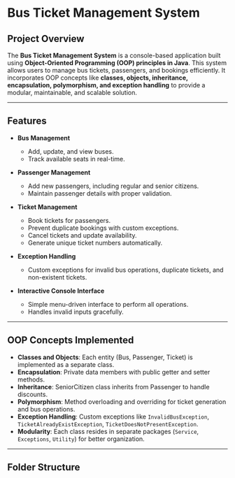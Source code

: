 # Bus Ticket Management System

## Project Overview
The **Bus Ticket Management System** is a console-based application built using **Object-Oriented Programming (OOP) principles in Java**. This system allows users to manage bus tickets, passengers, and bookings efficiently. It incorporates OOP concepts like **classes, objects, inheritance, encapsulation, polymorphism, and exception handling** to provide a modular, maintainable, and scalable solution.

---

## Features
- **Bus Management**
  - Add, update, and view buses.
  - Track available seats in real-time.

- **Passenger Management**
  - Add new passengers, including regular and senior citizens.
  - Maintain passenger details with proper validation.

- **Ticket Management**
  - Book tickets for passengers.
  - Prevent duplicate bookings with custom exceptions.
  - Cancel tickets and update availability.
  - Generate unique ticket numbers automatically.

- **Exception Handling**
  - Custom exceptions for invalid bus operations, duplicate tickets, and non-existent tickets.

- **Interactive Console Interface**
  - Simple menu-driven interface to perform all operations.
  - Handles invalid inputs gracefully.

---

## OOP Concepts Implemented
- **Classes and Objects**: Each entity (Bus, Passenger, Ticket) is implemented as a separate class.  
- **Encapsulation**: Private data members with public getter and setter methods.  
- **Inheritance**: SeniorCitizen class inherits from Passenger to handle discounts.  
- **Polymorphism**: Method overloading and overriding for ticket generation and bus operations.  
- **Exception Handling**: Custom exceptions like `InvalidBusException`, `TicketAlreadyExistException`, `TicketDoesNotPresentException`.  
- **Modularity**: Each class resides in separate packages (`Service`, `Exceptions`, `Utility`) for better organization.

---

## Folder Structure
